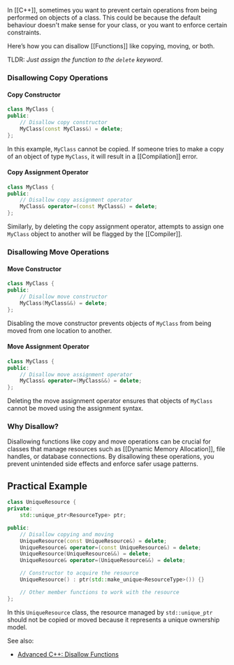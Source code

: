 In [[C++]], sometimes you want to prevent certain operations from being performed on objects of a class. This could be because the default behaviour doesn't make sense for your class, or you want to enforce certain constraints. 

Here’s how you can disallow [[Functions]] like copying, moving, or both.

TLDR: *Just assign the function to the `delete` keyword*. 

### Disallowing Copy Operations

#### Copy Constructor

```cpp
class MyClass {
public:
    // Disallow copy constructor
    MyClass(const MyClass&) = delete;
};
```

In this example, `MyClass` cannot be copied. If someone tries to make a copy of an object of type `MyClass`, it will result in a [[Compilation]] error.

#### Copy Assignment Operator

```cpp
class MyClass {
public:
    // Disallow copy assignment operator
    MyClass& operator=(const MyClass&) = delete;
};
```

Similarly, by deleting the copy assignment operator, attempts to assign one `MyClass` object to another will be flagged by the [[Compiler]].

### Disallowing Move Operations

#### Move Constructor

```cpp
class MyClass {
public:
    // Disallow move constructor
    MyClass(MyClass&&) = delete;
};
```

Disabling the move constructor prevents objects of `MyClass` from being moved from one location to another.

#### Move Assignment Operator

```cpp
class MyClass {
public:
    // Disallow move assignment operator
    MyClass& operator=(MyClass&&) = delete;
};
```

Deleting the move assignment operator ensures that objects of `MyClass` cannot be moved using the assignment syntax.

### Why Disallow?

Disallowing functions like copy and move operations can be crucial for classes that manage resources such as [[Dynamic Memory Allocation]], file handles, or database connections. By disallowing these operations, you prevent unintended side effects and enforce safer usage patterns.

## Practical Example

```cpp
class UniqueResource {
private:
    std::unique_ptr<ResourceType> ptr;

public:
    // Disallow copying and moving
    UniqueResource(const UniqueResource&) = delete;
    UniqueResource& operator=(const UniqueResource&) = delete;
    UniqueResource(UniqueResource&&) = delete;
    UniqueResource& operator=(UniqueResource&&) = delete;

    // Constructor to acquire the resource
    UniqueResource() : ptr(std::make_unique<ResourceType>()) {}

    // Other member functions to work with the resource
};
```

In this `UniqueResource` class, the resource managed by `std::unique_ptr` should not be copied or moved because it represents a unique ownership model.


See also:
- [Advanced C++: Disallow Functions](https://www.youtube.com/watch?v=EL30-a2gblQ&list=PLE28375D4AC946CC3&index=5)